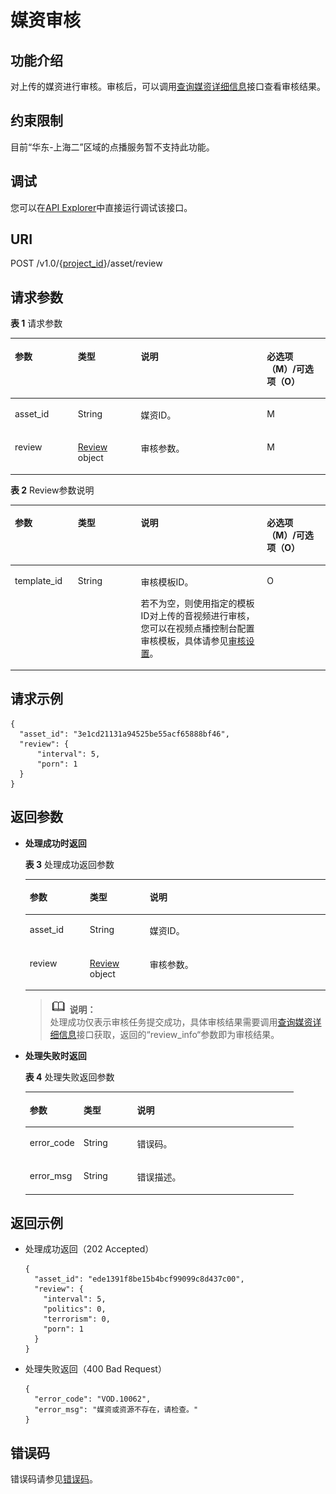 # 媒资审核<a name="vod_04_0102"></a>

## 功能介绍<a name="zh-cn_topic_0128109935_zh-cn_topic_0127939728_section114814192538"></a>

对上传的媒资进行审核。审核后，可以调用[查询媒资详细信息](查询媒资详细信息.md)接口查看审核结果。

## 约束限制<a name="section13443144412237"></a>

目前“华东-上海二”区域的点播服务暂不支持此功能。

## 调试<a name="section11577112519210"></a>

您可以在[API Explorer](https://apiexplorer.developer.huaweicloud.com/apiexplorer/doc?product=VOD&api=assetReview)中直接运行调试该接口。

## URI<a name="zh-cn_topic_0128109935_zh-cn_topic_0127939728_section5241024145313"></a>

POST /v1.0/\{[project\_id](获取项目ID.md)\}/asset/review

## 请求参数<a name="zh-cn_topic_0128109935_zh-cn_topic_0127939728_section7297229175319"></a>

**表 1**  请求参数

<a name="zh-cn_topic_0128109935_zh-cn_topic_0127939728_table57967791"></a>
<table><thead align="left"><tr id="zh-cn_topic_0128109935_zh-cn_topic_0127939728_row62391565"><th class="cellrowborder" valign="top" width="20%" id="mcps1.2.5.1.1"><p id="zh-cn_topic_0128109935_zh-cn_topic_0127939728_p20552036"><a name="zh-cn_topic_0128109935_zh-cn_topic_0127939728_p20552036"></a><a name="zh-cn_topic_0128109935_zh-cn_topic_0127939728_p20552036"></a>参数</p>
</th>
<th class="cellrowborder" valign="top" width="20%" id="mcps1.2.5.1.2"><p id="zh-cn_topic_0128109935_zh-cn_topic_0127939728_p54102182"><a name="zh-cn_topic_0128109935_zh-cn_topic_0127939728_p54102182"></a><a name="zh-cn_topic_0128109935_zh-cn_topic_0127939728_p54102182"></a>类型</p>
</th>
<th class="cellrowborder" valign="top" width="40%" id="mcps1.2.5.1.3"><p id="zh-cn_topic_0128109935_zh-cn_topic_0127939728_p20200637"><a name="zh-cn_topic_0128109935_zh-cn_topic_0127939728_p20200637"></a><a name="zh-cn_topic_0128109935_zh-cn_topic_0127939728_p20200637"></a>说明</p>
</th>
<th class="cellrowborder" valign="top" width="20%" id="mcps1.2.5.1.4"><p id="p20618171592815"><a name="p20618171592815"></a><a name="p20618171592815"></a>必选项（M）/可选项（O）</p>
</th>
</tr>
</thead>
<tbody><tr id="zh-cn_topic_0128109935_zh-cn_topic_0127939728_row34515414"><td class="cellrowborder" valign="top" width="20%" headers="mcps1.2.5.1.1 "><p id="zh-cn_topic_0128109935_zh-cn_topic_0127939728_p44285184"><a name="zh-cn_topic_0128109935_zh-cn_topic_0127939728_p44285184"></a><a name="zh-cn_topic_0128109935_zh-cn_topic_0127939728_p44285184"></a>asset_id</p>
</td>
<td class="cellrowborder" valign="top" width="20%" headers="mcps1.2.5.1.2 "><p id="zh-cn_topic_0128109935_zh-cn_topic_0127939728_p30330179"><a name="zh-cn_topic_0128109935_zh-cn_topic_0127939728_p30330179"></a><a name="zh-cn_topic_0128109935_zh-cn_topic_0127939728_p30330179"></a>String</p>
</td>
<td class="cellrowborder" valign="top" width="40%" headers="mcps1.2.5.1.3 "><p id="zh-cn_topic_0128109935_zh-cn_topic_0127939728_p40825414"><a name="zh-cn_topic_0128109935_zh-cn_topic_0127939728_p40825414"></a><a name="zh-cn_topic_0128109935_zh-cn_topic_0127939728_p40825414"></a>媒资ID。</p>
</td>
<td class="cellrowborder" valign="top" width="20%" headers="mcps1.2.5.1.4 "><p id="zh-cn_topic_0128109935_zh-cn_topic_0127939728_p24065965"><a name="zh-cn_topic_0128109935_zh-cn_topic_0127939728_p24065965"></a><a name="zh-cn_topic_0128109935_zh-cn_topic_0127939728_p24065965"></a>M</p>
</td>
</tr>
<tr id="row18516589263"><td class="cellrowborder" valign="top" width="20%" headers="mcps1.2.5.1.1 "><p id="p20513581267"><a name="p20513581267"></a><a name="p20513581267"></a>review</p>
</td>
<td class="cellrowborder" valign="top" width="20%" headers="mcps1.2.5.1.2 "><p id="p1551165812620"><a name="p1551165812620"></a><a name="p1551165812620"></a><a href="#table86571545192310">Review</a> object</p>
</td>
<td class="cellrowborder" valign="top" width="40%" headers="mcps1.2.5.1.3 "><p id="p1751165816264"><a name="p1751165816264"></a><a name="p1751165816264"></a>审核参数。</p>
</td>
<td class="cellrowborder" valign="top" width="20%" headers="mcps1.2.5.1.4 "><p id="p155120583263"><a name="p155120583263"></a><a name="p155120583263"></a>M</p>
</td>
</tr>
</tbody>
</table>

**表 2**  Review参数说明

<a name="table86571545192310"></a>
<table><thead align="left"><tr id="vod_04_0196_row124991151087"><th class="cellrowborder" valign="top" width="20%" id="mcps1.2.5.1.1"><p id="vod_04_0196_p449905788"><a name="vod_04_0196_p449905788"></a><a name="vod_04_0196_p449905788"></a>参数</p>
</th>
<th class="cellrowborder" valign="top" width="20%" id="mcps1.2.5.1.2"><p id="vod_04_0196_p164992053815"><a name="vod_04_0196_p164992053815"></a><a name="vod_04_0196_p164992053815"></a>类型</p>
</th>
<th class="cellrowborder" valign="top" width="40%" id="mcps1.2.5.1.3"><p id="vod_04_0196_p104992512816"><a name="vod_04_0196_p104992512816"></a><a name="vod_04_0196_p104992512816"></a>说明</p>
</th>
<th class="cellrowborder" valign="top" width="20%" id="mcps1.2.5.1.4"><p id="vod_04_0196_p1352110103520"><a name="vod_04_0196_p1352110103520"></a><a name="vod_04_0196_p1352110103520"></a>必选项（M）/可选项（O）</p>
</th>
</tr>
</thead>
<tbody><tr id="vod_04_0196_row5846612121812"><td class="cellrowborder" valign="top" width="20%" headers="mcps1.2.5.1.1 "><p id="vod_04_0196_p6846141218184"><a name="vod_04_0196_p6846141218184"></a><a name="vod_04_0196_p6846141218184"></a>template_id</p>
</td>
<td class="cellrowborder" valign="top" width="20%" headers="mcps1.2.5.1.2 "><p id="vod_04_0196_p16846112181812"><a name="vod_04_0196_p16846112181812"></a><a name="vod_04_0196_p16846112181812"></a>String</p>
</td>
<td class="cellrowborder" valign="top" width="40%" headers="mcps1.2.5.1.3 "><p id="vod_04_0196_p116163113286"><a name="vod_04_0196_p116163113286"></a><a name="vod_04_0196_p116163113286"></a>审核模板ID。</p>
<p id="vod_04_0196_p484616121185"><a name="vod_04_0196_p484616121185"></a><a name="vod_04_0196_p484616121185"></a>若不为空，则使用指定的模板ID对上传的音视频进行审核，您可以在视频点播控制台配置审核模板，具体请参见<a href="https://support.huaweicloud.com/usermanual-vod/vod_01_0057.html" target="_blank" rel="noopener noreferrer">审核设置</a>。</p>
</td>
<td class="cellrowborder" valign="top" width="20%" headers="mcps1.2.5.1.4 "><p id="vod_04_0196_p15846512101816"><a name="vod_04_0196_p15846512101816"></a><a name="vod_04_0196_p15846512101816"></a>O</p>
</td>
</tr>
</tbody>
</table>

## 请求示例<a name="zh-cn_topic_0128109935_zh-cn_topic_0127939728_section1249493515311"></a>

```
{
  "asset_id": "3e1cd21131a94525be55acf65888bf46", 
  "review": {
      "interval": 5,
      "porn": 1
  }
}
```

## 返回参数<a name="zh-cn_topic_0128109935_zh-cn_topic_0127939728_section162761640105314"></a>

-   **处理成功时返回**

    **表 3**  处理成功返回参数

    <a name="zh-cn_topic_0128109935_zh-cn_topic_0127939728_table43628969"></a>
    <table><thead align="left"><tr id="zh-cn_topic_0128109935_zh-cn_topic_0127939728_row32619268"><th class="cellrowborder" valign="top" width="20%" id="mcps1.2.4.1.1"><p id="zh-cn_topic_0128109935_zh-cn_topic_0127939728_p24915013"><a name="zh-cn_topic_0128109935_zh-cn_topic_0127939728_p24915013"></a><a name="zh-cn_topic_0128109935_zh-cn_topic_0127939728_p24915013"></a>参数</p>
    </th>
    <th class="cellrowborder" valign="top" width="20%" id="mcps1.2.4.1.2"><p id="zh-cn_topic_0128109935_zh-cn_topic_0127939728_p4850167"><a name="zh-cn_topic_0128109935_zh-cn_topic_0127939728_p4850167"></a><a name="zh-cn_topic_0128109935_zh-cn_topic_0127939728_p4850167"></a>类型</p>
    </th>
    <th class="cellrowborder" valign="top" width="60%" id="mcps1.2.4.1.3"><p id="zh-cn_topic_0128109935_zh-cn_topic_0127939728_p57319233"><a name="zh-cn_topic_0128109935_zh-cn_topic_0127939728_p57319233"></a><a name="zh-cn_topic_0128109935_zh-cn_topic_0127939728_p57319233"></a>说明</p>
    </th>
    </tr>
    </thead>
    <tbody><tr id="zh-cn_topic_0128109935_zh-cn_topic_0127939728_row7877056"><td class="cellrowborder" valign="top" width="20%" headers="mcps1.2.4.1.1 "><p id="zh-cn_topic_0128109935_zh-cn_topic_0127939728_p34061795"><a name="zh-cn_topic_0128109935_zh-cn_topic_0127939728_p34061795"></a><a name="zh-cn_topic_0128109935_zh-cn_topic_0127939728_p34061795"></a>asset_id</p>
    </td>
    <td class="cellrowborder" valign="top" width="20%" headers="mcps1.2.4.1.2 "><p id="zh-cn_topic_0128109935_zh-cn_topic_0127939728_p7542019"><a name="zh-cn_topic_0128109935_zh-cn_topic_0127939728_p7542019"></a><a name="zh-cn_topic_0128109935_zh-cn_topic_0127939728_p7542019"></a>String</p>
    </td>
    <td class="cellrowborder" valign="top" width="60%" headers="mcps1.2.4.1.3 "><p id="zh-cn_topic_0128109935_zh-cn_topic_0127939728_p6923783"><a name="zh-cn_topic_0128109935_zh-cn_topic_0127939728_p6923783"></a><a name="zh-cn_topic_0128109935_zh-cn_topic_0127939728_p6923783"></a>媒资ID。</p>
    </td>
    </tr>
    <tr id="row1890619490296"><td class="cellrowborder" valign="top" width="20%" headers="mcps1.2.4.1.1 "><p id="p1590711491292"><a name="p1590711491292"></a><a name="p1590711491292"></a>review</p>
    </td>
    <td class="cellrowborder" valign="top" width="20%" headers="mcps1.2.4.1.2 "><p id="p16907104911298"><a name="p16907104911298"></a><a name="p16907104911298"></a><a href="#table86571545192310">Review </a>object</p>
    </td>
    <td class="cellrowborder" valign="top" width="60%" headers="mcps1.2.4.1.3 "><p id="p590714491294"><a name="p590714491294"></a><a name="p590714491294"></a>审核参数。</p>
    </td>
    </tr>
    </tbody>
    </table>

    >![](public_sys-resources/icon-note.gif) **说明：**   
    >处理成功仅表示审核任务提交成功，具体审核结果需要调用[查询媒资详细信息](查询媒资详细信息.md)接口获取，返回的“review\_info“参数即为审核结果。  

-   **处理失败时返回**

    **表 4**  处理失败返回参数

    <a name="table8107146194412"></a>
    <table><thead align="left"><tr id="row16107862441"><th class="cellrowborder" valign="top" width="20%" id="mcps1.2.4.1.1"><p id="p1412466124414"><a name="p1412466124414"></a><a name="p1412466124414"></a>参数</p>
    </th>
    <th class="cellrowborder" valign="top" width="20%" id="mcps1.2.4.1.2"><p id="p121241568444"><a name="p121241568444"></a><a name="p121241568444"></a>类型</p>
    </th>
    <th class="cellrowborder" valign="top" width="60%" id="mcps1.2.4.1.3"><p id="p1312414674420"><a name="p1312414674420"></a><a name="p1312414674420"></a>说明</p>
    </th>
    </tr>
    </thead>
    <tbody><tr id="row13124116124413"><td class="cellrowborder" valign="top" width="20%" headers="mcps1.2.4.1.1 "><p id="p11240634415"><a name="p11240634415"></a><a name="p11240634415"></a>error_code</p>
    </td>
    <td class="cellrowborder" valign="top" width="20%" headers="mcps1.2.4.1.2 "><p id="p414018615446"><a name="p414018615446"></a><a name="p414018615446"></a>String</p>
    </td>
    <td class="cellrowborder" valign="top" width="60%" headers="mcps1.2.4.1.3 "><p id="p161241669445"><a name="p161241669445"></a><a name="p161241669445"></a>错误码。</p>
    </td>
    </tr>
    <tr id="row01401168446"><td class="cellrowborder" valign="top" width="20%" headers="mcps1.2.4.1.1 "><p id="p171409604412"><a name="p171409604412"></a><a name="p171409604412"></a>error_msg</p>
    </td>
    <td class="cellrowborder" valign="top" width="20%" headers="mcps1.2.4.1.2 "><p id="p91404614444"><a name="p91404614444"></a><a name="p91404614444"></a>String</p>
    </td>
    <td class="cellrowborder" valign="top" width="60%" headers="mcps1.2.4.1.3 "><p id="p16140666447"><a name="p16140666447"></a><a name="p16140666447"></a>错误描述。</p>
    </td>
    </tr>
    </tbody>
    </table>


## 返回示例<a name="zh-cn_topic_0128109935_zh-cn_topic_0127939728_section1164111461532"></a>

-   处理成功返回（202 Accepted）

    ```
    {
      "asset_id": "ede1391f8be15b4bcf99099c8d437c00",
      "review": {
        "interval": 5,
        "politics": 0,
        "terrorism": 0,
        "porn": 1
      }
    }
    ```

-   处理失败返回（400 Bad Request）

    ```
    {
      "error_code": "VOD.10062",
      "error_msg": "媒资或资源不存在，请检查。"
    }
    ```


## 错误码<a name="section569214377267"></a>

错误码请参见[错误码](错误码.md)。


